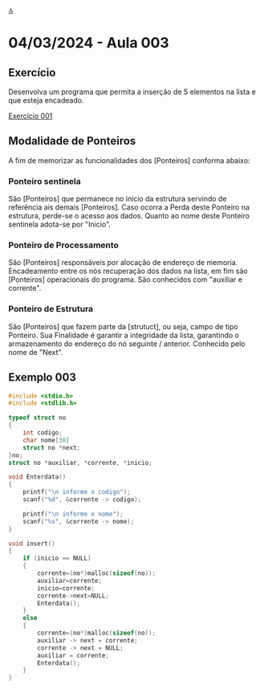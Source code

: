 [🔝](../README.md)

# 04/03/2024 - Aula 003

## Exercício

Desenvolva um programa que permita a inserção de 5 elementos na lista e que esteja encadeado.

[Exercício 001](ex001/main.c)

## Modalidade de Ponteiros

A fim de memorizar as funcionalidades dos [Ponteiros] conforma abaixo:

### Ponteiro sentinela

São [Ponteiros] que permanece no inicio da estrutura servindo de referência ais demais [Ponteiros].
Caso ocorra a Perda deste Ponteiro na estrutura, perde-se o acesso aos dados.
Quanto ao nome deste Ponteiro sentinela adota-se por "Inicio".

### Ponteiro de Processamento

São [Ponteiros] responsáveis por alocação de endereço de memoria. Encadeamento entre os nós recuperação dos dados na lista, em fim são [Ponteiros] operacionais do programa. São conhecidos com "auxiliar e corrente".

### Ponteiro de Estrutura

São [Ponteiros] que fazem parte da [strutuct], ou seja, campo de tipo Ponteiro. Sua Finalidade é garantir a integridade da lista, garantindo o armazenamento do endereço do nó seguinte / anterior.
Conhecido pelo nome de "Next".

## Exemplo 003

```c copy
#include <stdio.h>
#include <stdlib.h>

typeof struct no
{
    int codigo;
    char nome[30]
    struct no *next;
}no;
struct no *auxiliar, *corrente, *inicio;

void Enterdata()
{
    printf("\n informe o codigo");
    scanf("%d", &corrente -> codigo);

    printf("\n informe o nome");
    scanf("%s", &corrente -> nome);
}

void insert()
{
    if (inicio == NULL)
    {
        corrente=(no*)malloc(sizeof(no));
        auxiliar=corrente;
        inicio=corrente;
        corrente->next=NULL;
        Enterdata();
    }
    else
    {
        corrente=(no*)malloc(sizeof(no));
        auxiliar -> next = corrente;
        corrente -> next = NULL;
        auxiliar = corrente;
        Enterdata();
    }
}
```